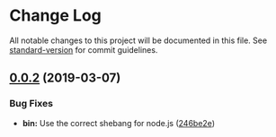 # Change Log

All notable changes to this project will be documented in this file. See [standard-version](https://github.com/conventional-changelog/standard-version) for commit guidelines.

## [0.0.2](https://github.com/chrisneave/fakeminder/compare/v0.0.1...v0.0.2) (2019-03-07)


### Bug Fixes

* **bin:** Use the correct shebang for node.js ([246be2e](https://github.com/chrisneave/fakeminder/commit/246be2e))
